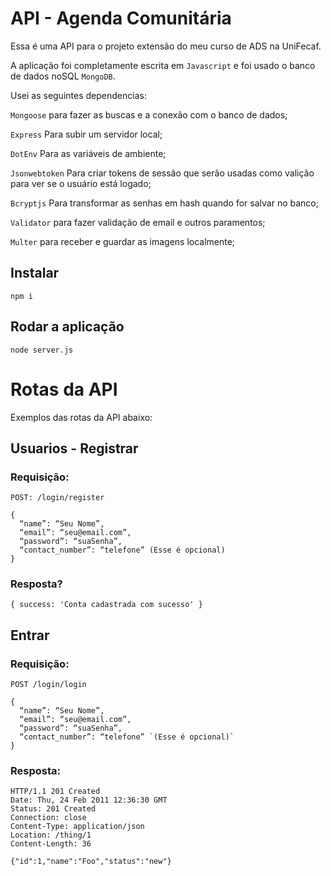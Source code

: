 # API - Agenda Comunitária

Essa é uma API para o projeto extensão do meu curso de ADS na UniFecaf.

A aplicação foi completamente escrita em `Javascript` e foi usado o banco de
dados noSQL `MongoDB`.

Usei as seguintes dependencias:

`Mongoose` para fazer as buscas e a conexão com o banco de dados;

`Express` Para subir um servidor local;

`DotEnv` Para as variáveis de ambiente;

`Jsonwebtoken` Para criar tokens de sessão que serão usadas como valição para
ver se o usuário está logado;

`Bcryptjs` Para transformar as senhas em hash quando for salvar no banco;

`Validator` para fazer validação de email e outros paramentos;

`Multer` para receber e guardar as imagens localmente;

## Instalar
    npm i

## Rodar a aplicação
    node server.js

# Rotas da API

Exemplos das rotas da API abaixo:

## Usuarios - Registrar

### Requisição:
`POST: /login/register`

    {
      “name”: “Seu Nome”,
      “email”: “seu@email.com”,
      “password”: “suaSenha”,
      “contact_number”: “telefone” (Esse é opcional)
    }

### Resposta?
    { success: 'Conta cadastrada com sucesso' }


## Entrar

### Requisição:
`POST /login/login`

    {
      “name”: “Seu Nome”,
      “email”: “seu@email.com”,
      “password”: “suaSenha”,
      “contact_number”: “telefone” `(Esse é opcional)`
    }

### Resposta:

    HTTP/1.1 201 Created
    Date: Thu, 24 Feb 2011 12:36:30 GMT
    Status: 201 Created
    Connection: close
    Content-Type: application/json
    Location: /thing/1
    Content-Length: 36

    {"id":1,"name":"Foo","status":"new"}
